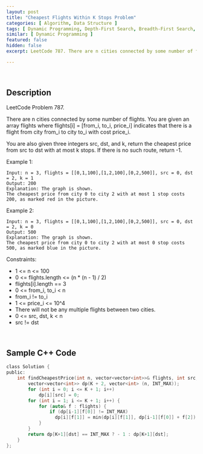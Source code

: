 ```yaml
---
layout: post
title: "Cheapest Flights Within K Stops Problem"
categories: [ Algorithm, Data Structure ]
tags: [ Dynamic Programming, Depth-First Search, Breadth-First Search, Graph, Heap, Shortest Path ]
similar: [ Dynamic Programming ]
featured: false
hidden: false
excerpt: LeetCode 787. There are n cities connected by some number of flights. You are given an array flights where flights[i] = [from_i, to_i, price_i] indicates that there is a flight from city from_i to city to_i with cost price_i.

---
```


<br />

## Description

LeetCode Problem 787.

There are n cities connected by some number of flights. You are given an array flights where flights[i] = [from_i, to_i, price_i] indicates that there is a flight from city from_i to city to_i with cost price_i.

You are also given three integers src, dst, and k, return the cheapest price from src to dst with at most k stops. If there is no such route, return -1.

Example 1: 
```
Input: n = 3, flights = [[0,1,100],[1,2,100],[0,2,500]], src = 0, dst = 2, k = 1
Output: 200
Explanation: The graph is shown.
The cheapest price from city 0 to city 2 with at most 1 stop costs 200, as marked red in the picture.
```

Example 2: 
```
Input: n = 3, flights = [[0,1,100],[1,2,100],[0,2,500]], src = 0, dst = 2, k = 0
Output: 500
Explanation: The graph is shown.
The cheapest price from city 0 to city 2 with at most 0 stop costs 500, as marked blue in the picture.
```

Constraints:
* 1 <= n <= 100
* 0 <= flights.length <= (n * (n - 1) / 2)
* flights[i].length == 3
* 0 <= from_i, to_i < n
* from_i != to_i
* 1 <= price_i <= 10^4
* There will not be any multiple flights between two cities.
* 0 <= src, dst, k < n
* src != dst

<br />

## Sample C++ Code


```c
class Solution {
public:
    int findCheapestPrice(int n, vector<vector<int>>& flights, int src, int dst, int K) {
        vector<vector<int>> dp(K + 2, vector<int> (n, INT_MAX));
        for (int i = 0; i <= K + 1; i++) 
            dp[i][src] = 0;
        for (int i = 1; i <= K + 1; i++) {
            for (auto& f : flights) {
                if (dp[i-1][f[0]] != INT_MAX)
                  dp[i][f[1]] = min(dp[i][f[1]], dp[i-1][f[0]] + f[2]);
            }
        }
        return dp[K+1][dst] == INT_MAX ? - 1 : dp[K+1][dst];
    }
};
```


